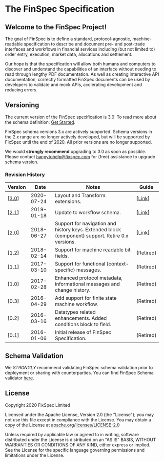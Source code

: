 # The FinSpec Specification

## Welcome to the FinSpec Project!

The goal of FinSpec is to define a standard, protocol-agnostic, machine-readable specification to describe and document pre- and post-trade interfaces and workflows in financial services including (but not limited to) order entry, execution, market data, allocations and settlement.

Our hope is that the specification will allow both humans and computers to discover and understand the capabilities of an interface without needing to read through lengthy PDF documentation.  As well as creating interactive API documentation, correctly formatted FinSpec documents can be used by developers to validate and mock APIs, acclerating development and reducing errors.

## Versioning

The current version of the FinSpec specification is 3.0: To read more about the schema definition: [Get Started](https://github.com/finspec/finspec-spec/blob/master/schemas/v3.x/3-0-schema.json).

FinSpec schema versions 3.x are actively supported. Schema versions in the 2.x range are no longer actively developed, but will be supported by FixSpec until the end of 2020. All prior versions are no longer supported.

We would **strongly recommend** upgrading to 3.0 as soon as possible. Please contact happytohelp@fixspec.com for (free) assistance to upgrade schema version.

### Revision History

Version | Date | Notes | Guide
--- | --- | --- | ---
[[3.0](https://github.com/finspec/finspec-spec/blob/master/schemas/v3.x/3-0-schema.json)] | 2020-07-24 | Layout and Transform extensions. | [[Link](https://github.com/finspec/finspec-spec/blob/master/documentation/schema_def_3.0.md)]
[[2.1](https://github.com/finspec/finspec-spec/blob/master/schemas/v2.1/schema.json)] | 2019-01-18 | Update to workflow schema. | [[Link](https://github.com/finspec/finspec-spec/blob/master/documentation/schema_def_2.1.md)]
[[2.0](https://github.com/finspec/finspec-spec/blob/master/schemas/v2.0/schema.json)] | 2018-06-27 | Support for navigation and history keys. Extended block (component) support. Retire 0.x versions. | [[Link](https://github.com/finspec/finspec-spec/blob/master/documentation/schema_def_2.0.md)]
[1.2] | 2018-02-14 | Support for machine readable bit fields. | (Retired)
[1.1] | 2017-03-10 | Support for functional (context-specific) messages. | (Retired)
[1.0] | 2017-02-28 | Enhanced protocol metadata, informational messages and change history. | (Retired)
[0.3] | 2016-04-29 | Add support for finite state machine workflow. | (Retired)
[0.2] | 2016-03-16 | Datatypes related enhancements. Added conditions block to field. | (Retired)
[0.1] | 2016-01-06 | Initial release of FinSpec Specification. | (Retired)


## Schema Validation

We *STRONGLY* recommend validating FinSpec schema validation prior to deployment or sharing with counterparties. You can find FinSpec Schema validator [here](https://github.com/finspec/finspec-validator).

## License

Copyright 2020 FixSpec Limited

Licensed under the Apache License, Version 2.0 (the "License");
you may not use this file except in compliance with the License.
You may obtain a copy of the License at [apache.org/licenses/LICENSE-2.0](http://www.apache.org/licenses/LICENSE-2.0)

Unless required by applicable law or agreed to in writing, software
distributed under the License is distributed on an "AS IS" BASIS,
WITHOUT WARRANTIES OR CONDITIONS OF ANY KIND, either express or implied.
See the License for the specific language governing permissions and
limitations under the License.
